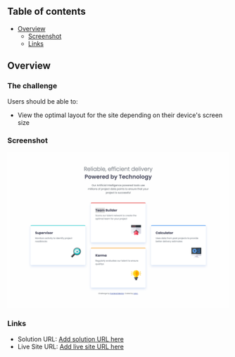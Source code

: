 ## Table of contents

- [Overview](#overview)
  - [Screenshot](#screenshot)
  - [Links](#links)


## Overview

### The challenge

Users should be able to:

- View the optimal layout for the site depending on their device's screen size

### Screenshot

![](./images/Desktop-screenshot.png)

### Links

- Solution URL: [Add solution URL here](https://github.com/lola-ilori/Four-card-Components.git)
- Live Site URL: [Add live site URL here](https://four-card-components.vercel.app)